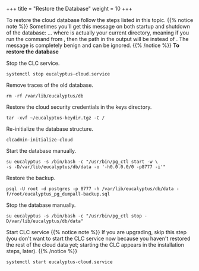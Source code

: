 +++
title = "Restore the Database"
weight = 10
+++

To restore the cloud database follow the steps listed in this topic.
{{% notice note %}}
Sometimes you'll get this message on both startup and shutdown of the database: ... where is actually your current directory, meaning if you run the command from , then the path in the output will be instead of . The message is completely benign and can be ignored. 
{{% /notice %}}
**To restore the database** 

Stop the CLC service. 

    systemctl stop eucalyptus-cloud.service

Remove traces of the old database. 

    rm -rf /var/lib/eucalyptus/db

Restore the cloud security credentials in the keys directory. 

    tar -xvf ~/eucalyptus-keydir.tgz -C /

Re-initialize the database structure. 

    clcadmin-initialize-cloud

Start the database manually. 

    su eucalyptus -s /bin/bash -c "/usr/bin/pg_ctl start -w \
    -s -D/var/lib/eucalyptus/db/data -o '-h0.0.0.0/0 -p8777 -i'"

Restore the backup. 

    psql -U root -d postgres -p 8777 -h /var/lib/eucalyptus/db/data -f/root/eucalyptus_pg_dumpall-backup.sql

Stop the database manually. 

    su eucalyptus -s /bin/bash -c "/usr/bin/pg_ctl stop -D/var/lib/eucalyptus/db/data"

Start CLC service 
{{% notice note %}}
If you are upgrading, skip this step (you don't want to start the CLC service now because you haven't restored the rest of the cloud data yet; starting the CLC appears in the installation steps, later). 
{{% /notice %}}


    systemctl start eucalyptus-cloud.service

